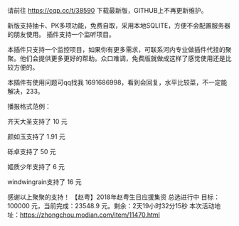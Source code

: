 请前往 https://cqp.cc/t/38590 下载最新版，GITHUB上不再更新维护。

新版支持抽卡、PK多项功能，免费自取，采用本地SQLITE，方便不会配置服务器的朋友使用。
插件支持一个监听项目。


本插件只支持一个监控项目，如果你有更多需求，可联系河内专业做插件代挂的聚聚。他们会提供更多更好的帮助。众口难调，免费版就做成这样了感觉使用还是比较方便的。

本插件有使用问题可qq找我 1691686998，看到会回复，水平比较菜，不一定能解决，233。



播报格式范例：

齐天大圣支持了 10 元

颜如玉支持了 1.91 元

砾卓支持了 50 元

姬质少年支持了 6 元

windwingrain支持了 16 元

感谢以上聚聚的支持！
【赵粤】2018年赵粤生日应援集资 总选进行中 目标： 100000 元，当前完成：23548.9 元。剩余：2天19小时32分15秒
 本次活动地址：https://zhongchou.modian.com/item/11470.html
